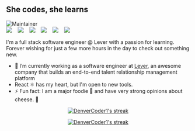 ## She codes, she learns

![Maintainer](https://img.shields.io/static/v1?label=Maintainer+|+Core&message=The+Odin+Project&color=E3B360&style=for-the-badge)&nbsp;&nbsp;&nbsp;
<br>
<img src="https://img.shields.io/badge/javascript%20-%23F0DB4F.svg?&style=for-the-badge&logo=javascript&logoColor=white" />&nbsp;&nbsp;&nbsp;
<img src="https://img.shields.io/badge/mongodb%20-%234DB33D.svg?&style=for-the-badge&logo=mongodb&logoColor=white" />&nbsp;&nbsp;&nbsp;
<img src="https://img.shields.io/badge/express%20-%2368a063.svg?&style=for-the-badge&logo=express&logoColor=white" />&nbsp;&nbsp;&nbsp;
<img src="https://img.shields.io/badge/node.js%20-%233c873a.svg?&style=for-the-badge&logo=node.js&logoColor=white" />&nbsp;&nbsp;&nbsp;
<img src="https://img.shields.io/badge/react%20-%2300D9FF.svg?&style=for-the-badge&logo=react&logoColor=white" />&nbsp;&nbsp;&nbsp;
<img src="https://img.shields.io/badge/TypeScript%20-%23007acc.svg?&style=for-the-badge&logo=typescript&logoColor=white" />&nbsp;&nbsp;&nbsp;


I'm a full stack software engineer @ Lever with a passion for learning. Forever wishing for just a few more hours in the day to check out something new.

- 🌱 I’m currently working as a software engineer at [Lever](https://www.lever.co/), an awesome company that builds an end-to-end talent relationship management platform
- React ⚛️ has my heart, but I'm open to new tools. 
- ⚡ Fun fact: I am a major foodie 🍴 and have very strong opinions about cheese. 🧀
<p align="center">
    <a href="https://github.com/anuraghazra/github-readme-stats">
    <img title="Github Stats" alt="DenverCoder1's streak" src="https://github-readme-stats-black-pi.vercel.app/api?username=twalton83&show_icons=true&theme=tokyonight&count_private=true&include_all_commits=true"/>
  </a>
<p align="center">
   <a href="https://github.com/anuraghazra/github-readme-stats">
    <img title="Github Stats" alt="DenverCoder1's streak" src="https://github-readme-stats.vercel.app/api/top-langs/?username=twalton83&show_icons=true&theme=tokyonight&layout=compact&hide=html,css,shell&langs_count=8"/>
  </a>
</p>
